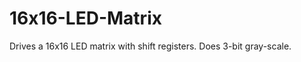 16x16-LED-Matrix
================

Drives a 16x16 LED matrix with shift registers. Does 3-bit gray-scale.
